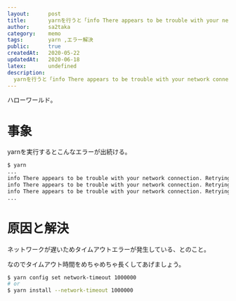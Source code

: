 ```yaml
---
layout:      post
title:       yarnを行うと「info There appears to be trouble with your network connection. Retrying...」が出てくる
author:      sa2taka
category:    memo
tags:        yarn ,エラー解決
public:      true
createdAt:   2020-05-22
updatedAt:   2020-06-18
latex:       undefined
description:
  yarnを行うと「info There appears to be trouble with your network connection. Retrying...」が出てくるので解決した。  
---
```


ハローワールド。

# 事象

yarnを実行するとこんなエラーが出続ける。

```bash
$ yarn 
...
info There appears to be trouble with your network connection. Retrying...
info There appears to be trouble with your network connection. Retrying...
info There appears to be trouble with your network connection. Retrying...
...
```

# 原因と解決

ネットワークが遅いためタイムアウトエラーが発生している、とのこと。

なのでタイムアウト時間をめちゃめちゃ長くしてあげましょう。

```bash
$ yarn config set network-timeout 1000000
# or
$ yarn install --network-timeout 1000000
```

